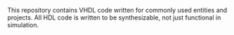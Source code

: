This repository contains VHDL code written for commonly used entities and projects.
All HDL code is written to be synthesizable, not just functional in simulation.
